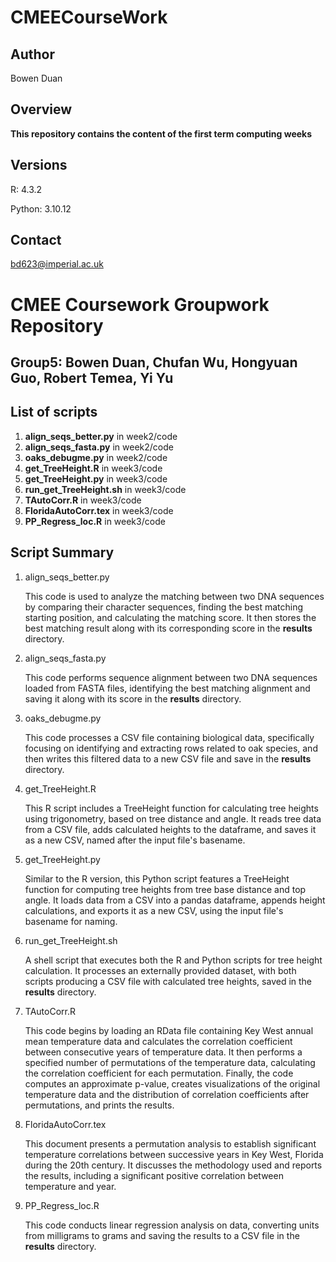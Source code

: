 # CMEECourseWork

## Author

Bowen Duan

## Overview

**This repository contains the content of the first term computing weeks** 

## Versions

R: 4.3.2

Python: 3.10.12



## Contact

bd623@imperial.ac.uk

# CMEE Coursework Groupwork Repository

## Group5: Bowen Duan, Chufan Wu, Hongyuan Guo, Robert Temea, Yi Yu

## List of scripts

1. **align_seqs_better.py** in week2/code
2. **align_seqs_fasta.py** in week2/code
3. **oaks_debugme.py** in week2/code
4. **get_TreeHeight.R** in week3/code
5. **get_TreeHeight.py** in week3/code
6. **run_get_TreeHeight.sh** in week3/code
7. **TAutoCorr.R** in week3/code
8. **FloridaAutoCorr.tex** in week3/code
9. **PP_Regress_loc.R** in week3/code

## Script Summary

1. align_seqs_better.py


    This code is used to analyze the matching between two DNA sequences by comparing their character sequences, finding the best matching starting position, and calculating the matching score. It then stores the best matching result along with its corresponding score in the **results** directory.

2. align_seqs_fasta.py


    This code performs sequence alignment between two DNA sequences loaded from FASTA files, identifying the best matching alignment and saving it along with its score in the **results** directory.

3. oaks_debugme.py

    This code processes a CSV file containing biological data, specifically focusing on identifying and extracting rows related to oak species, and then writes this filtered data to a new CSV file and save in the **results** directory.

4. get_TreeHeight.R

    This R script includes a TreeHeight function for calculating tree heights using trigonometry, based on tree distance and angle. It reads tree data from a CSV file, adds calculated heights to the dataframe, and saves it as a new CSV, named after the input file's basename.

5. get_TreeHeight.py

    Similar to the R version, this Python script features a TreeHeight function for computing tree heights from tree base distance and top angle. It loads data from a CSV into a pandas dataframe, appends height calculations, and exports it as a new CSV, using the input file's basename for naming.

6. run_get_TreeHeight.sh

    A shell script that executes both the R and Python scripts for tree height calculation. It processes an externally provided dataset, with both scripts producing a CSV file with calculated tree heights, saved in the **results** directory.

7. TAutoCorr.R

    This code begins by loading an RData file containing Key West annual mean temperature data and calculates the correlation coefficient between consecutive years of temperature data. It then performs a specified number of permutations of the temperature data, calculating the correlation coefficient for each permutation. Finally, the code computes an approximate p-value, creates visualizations of the original temperature data and the distribution of correlation coefficients after permutations, and prints the results.

8. FloridaAutoCorr.tex

    This document presents a permutation analysis to establish significant temperature correlations between successive years in Key West, Florida during the 20th century. It discusses the methodology used and reports the results, including a significant positive correlation between temperature and year.

9. PP_Regress_loc.R


    This code conducts linear regression analysis on data, converting units from milligrams to grams and saving the results to a CSV file in the **results** directory.





